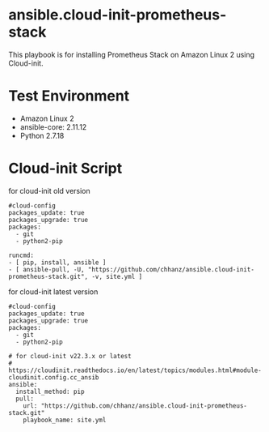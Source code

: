 # ansible.cloud-init-prometheus-stack

This playbook is for installing Prometheus Stack on Amazon Linux 2 using Cloud-init.   

# Test Environment
* Amazon Linux 2   
* ansible-core: 2.11.12   
* Python 2.7.18   

# Cloud-init Script
for cloud-init old version   
```
#cloud-config
packages_update: true
packages_upgrade: true
packages:
  - git
  - python2-pip

runcmd:
- [ pip, install, ansible ]
- [ ansible-pull, -U, "https://github.com/chhanz/ansible.cloud-init-prometheus-stack.git", -v, site.yml ]
```

for cloud-init latest version   
```
#cloud-config
packages_update: true
packages_upgrade: true
packages:
  - git
  - python2-pip

# for cloud-init v22.3.x or latest
# https://cloudinit.readthedocs.io/en/latest/topics/modules.html#module-cloudinit.config.cc_ansib
ansible:
  install_method: pip
  pull:
    url: "https://github.com/chhanz/ansible.cloud-init-prometheus-stack.git"
    playbook_name: site.yml
```   
